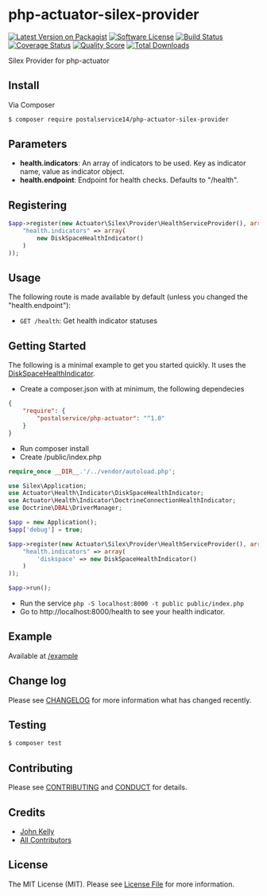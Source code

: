 # php-actuator-silex-provider

[![Latest Version on Packagist][ico-version]][link-packagist]
[![Software License][ico-license]](LICENSE.md)
[![Build Status][ico-travis]][link-travis]
[![Coverage Status][ico-scrutinizer]][link-scrutinizer]
[![Quality Score][ico-code-quality]][link-code-quality]
[![Total Downloads][ico-downloads]][link-downloads]

Silex Provider for php-actuator

## Install

Via Composer

``` bash
$ composer require postalservice14/php-actuator-silex-provider
```

## Parameters

* **health.indicators**: An array of indicators to be used. Key as indicator name, value as indicator object.
* **health.endpoint**: Endpoint for health checks.  Defaults to "/health".

## Registering

```php
$app->register(new Actuator\Silex\Provider\HealthServiceProvider(), array(
    "health.indicators" => array(
        new DiskSpaceHealthIndicator()
    )
));
```

## Usage

The following route is made available by default (unless you changed the "health.endpoint"):

* `GET /health`: Get health indicator statuses

## Getting Started

The following is a minimal example to get you started quickly.  It uses the 
[DiskSpaceHealthIndicator](src/Health/Indicator/DiskSpaceHealthIndicator.php).

* Create a composer.json with at minimum, the following dependecies

```json
{
    "require": {
        "postalservice/php-actuator": "^1.0"
    }
}
```

* Run composer install
* Create /public/index.php

```php
require_once __DIR__.'/../vendor/autoload.php';

use Silex\Application;
use Actuator\Health\Indicator\DiskSpaceHealthIndicator;
use Actuator\Health\Indicator\DoctrineConnectionHealthIndicator;
use Doctrine\DBAL\DriverManager;

$app = new Application();
$app['debug'] = true;

$app->register(new Actuator\Silex\Provider\HealthServiceProvider(), array(
    "health.indicators" => array(
        'diskspace' => new DiskSpaceHealthIndicator()
    )
));

$app->run();
```

* Run the service `php -S localhost:8000 -t public public/index.php`
* Go to http://localhost:8000/health to see your health indicator.

## Example

Available at [/example](example/index.php)

## Change log

Please see [CHANGELOG](CHANGELOG.md) for more information what has changed recently.

## Testing

``` bash
$ composer test
```

## Contributing

Please see [CONTRIBUTING](CONTRIBUTING.md) and [CONDUCT](CONDUCT.md) for details.

## Credits

- [John Kelly][link-author]
- [All Contributors][link-contributors]

## License

The MIT License (MIT). Please see [License File](LICENSE.md) for more information.

[ico-version]: https://img.shields.io/packagist/v/postalservice14/php-actuator-silex-provider.svg?style=flat-square
[ico-license]: https://img.shields.io/badge/license-MIT-brightgreen.svg?style=flat-square
[ico-travis]: https://img.shields.io/travis/postalservice14/php-actuator-silex-provider/master.svg?style=flat-square
[ico-scrutinizer]: https://img.shields.io/scrutinizer/coverage/g/postalservice14/php-actuator-silex-provider.svg?style=flat-square
[ico-code-quality]: https://img.shields.io/scrutinizer/g/postalservice14/php-actuator-silex-provider.svg?style=flat-square
[ico-downloads]: https://img.shields.io/packagist/dt/postalservice14/php-actuator-silex-provider.svg?style=flat-square

[link-packagist]: https://packagist.org/packages/postalservice14/php-actuator-silex-provider
[link-travis]: https://travis-ci.org/postalservice14/php-actuator-silex-provider
[link-scrutinizer]: https://scrutinizer-ci.com/g/postalservice14/php-actuator-silex-provider/code-structure
[link-code-quality]: https://scrutinizer-ci.com/g/postalservice14/php-actuator-silex-provider
[link-downloads]: https://packagist.org/packages/postalservice14/php-actuator-silex-provider
[link-author]: https://github.com/postalservice14
[link-contributors]: ../../contributors


